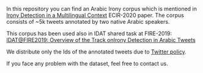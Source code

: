 In this repository you can find an Arabic Irony corpus which is mentioned in [Irony Detection in a Multilingual Context](https://www.google.com) ECIR-2020 paper. 
The corpus consists of ~5k tweets annotated by two native Arabic speakers.

This corpus has been used also in IDAT shared task at FIRE-2019: [IDAT@FIRE2019: Overview of the Track onIrony Detection in Arabic Tweets](http://irlab.daiict.ac.in/~Parth/T4-1.pdf)

We distribute only the Ids of the annotated tweets due to [Twitter policy](https://developer.twitter.com/en/developer-terms/agreement-and-policy).

If you face any problem with the dataset, feel free to contact us.

